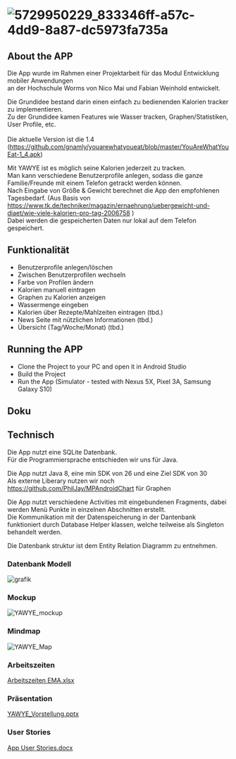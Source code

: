 

# ![5729950229_833346ff-a57c-4dd9-8a87-dc5973fa735a](https://user-images.githubusercontent.com/82155099/127607021-b8e350ef-0322-402f-9037-397e87cbbdb1.png)

## About the APP

Die App wurde im Rahmen einer Projektarbeit für das Modul Entwicklung mobiler Anwendungen <br>
an der Hochschule Worms von Nico Mai und Fabian Weinhold entwickelt.

Die Grundidee bestand darin einen einfach zu bedienenden Kalorien tracker zu implementieren.<br>
Zu der Grundidee kamen Features wie Wasser tracken, Graphen/Statistiken, User Profile, etc.<br>
<br>
Die aktuelle Version ist die 1.4 (https://github.com/gnamly/youarewhatyoueat/blob/master/YouAreWhatYouEat-1_4.apk)<br>

Mit YAWYE ist es möglich seine Kalorien jederzeit zu tracken.<br>
Man kann verschiedene Benutzerprofile anlegen, sodass die ganze Familie/Freunde mit einem Telefon getrackt werden können.<br>
Nach Eingabe von Größe & Gewicht berechnet die App den empfohlenen Tagesbedarf. (Aus Basis von https://www.tk.de/techniker/magazin/ernaehrung/uebergewicht-und-diaet/wie-viele-kalorien-pro-tag-2006758 )<br>
Dabei werden die gespeicherten Daten nur lokal auf dem Telefon gespeichert. <br>


## Funktionalität

- Benutzerprofile anlegen/löschen<br>
- Zwischen Benutzerprofilen wechseln<br>
- Farbe von Profilen ändern<br>
- Kalorien manuell eintragen<br>
- Graphen zu Kalorien anzeigen<br>
- Wassermenge eingeben <br> 
- Kalorien über Rezepte/Mahlzeiten eintragen (tbd.) <br>
- News Seite mit nützlichen Informationen (tbd.)
- Übersicht (Tag/Woche/Monat) (tbd.)

## Running the APP

- Clone the Project to your PC and open it in Android Studio
- Build the Project
- Run the App (Simulator - tested with Nexus 5X, Pixel 3A, Samsung Galaxy S10)

## Doku

## Technisch

Die App nutzt eine SQLite Datenbank.<br>
Für die Programmiersprache entschieden wir uns für Java.<br>

Die App nutzt Java 8, eine min SDK von  26 und eine Ziel SDK von 30  
Als externe Liberary nutzen wir noch https://github.com/PhilJay/MPAndroidChart für Graphen

Die App nutzt verschiedene Activities mit eingebundenen Fragments, dabei werden Menü Punkte in einzelnen Abschnitten erstellt.  
Die Kommunikation mit der Datenspeicherung in der Dantenbank funktioniert durch Database Helper klassen, welche teilweise als Singleton behandelt werden.

Die Datenbank struktur ist dem Entity Relation Diagramm zu entnehmen.

### Datenbank Modell
![grafik](https://user-images.githubusercontent.com/8366374/127735189-04171e41-1506-4b32-a476-8fc3eac03b08.png)

### Mockup

![YAWYE_mockup](https://user-images.githubusercontent.com/82155099/127733473-eb1b7761-096b-4670-b7a4-5d2039f4c4f7.PNG)

### Mindmap

![YAWYE_Map](https://user-images.githubusercontent.com/82155099/127733477-fc8a15e5-6762-48a9-a86c-06616e0973dc.PNG)

### Arbeitszeiten

[Arbeitszeiten EMA.xlsx](https://github.com/gnamly/youarewhatyoueat/files/6910873/Arbeitszeiten.EMA.xlsx)

### Präsentation

[YAWYE_Vorstellung.pptx](https://github.com/gnamly/youarewhatyoueat/files/6910874/YAWYE_Vorstellung.pptx)

### User Stories

[App User Stories.docx](https://github.com/gnamly/youarewhatyoueat/files/6910876/App.User.Stories.docx)


